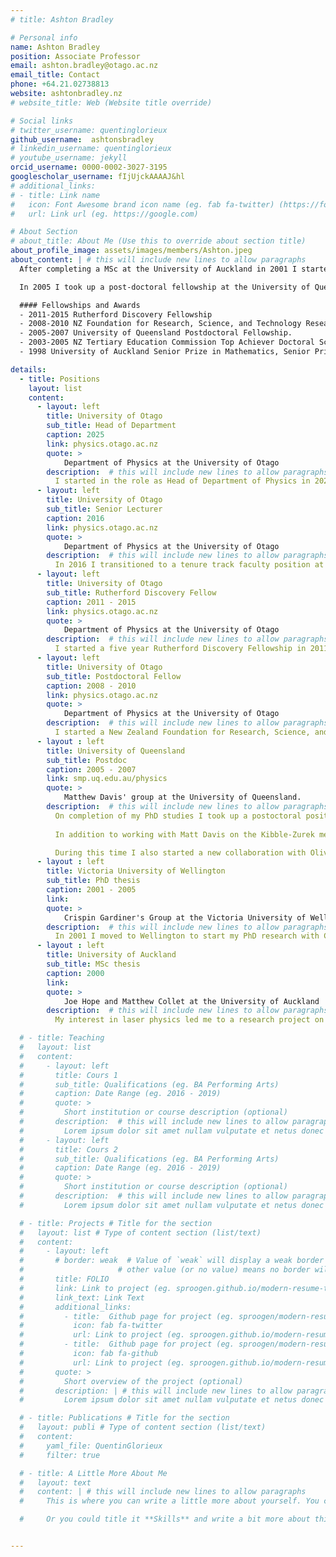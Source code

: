 ```yaml
---
# title: Ashton Bradley

# Personal info
name: Ashton Bradley
position: Associate Professor
email: ashton.bradley@otago.ac.nz
email_title: Contact
phone: +64.21.02738813
website: ashtonbradley.nz
# website_title: Web (Website title override)

# Social links
# twitter_username: quentinglorieux
github_username:  ashtonsbradley
# linkedin_username: quentinglorieux
# youtube_username: jekyll
orcid_username: 0000-0002-3027-3195
googlescholar_username: fIjUjckAAAAJ&hl
# additional_links:
# - title: Link name
#   icon: Font Awesome brand icon name (eg. fab fa-twitter) (https://fontawesome.com/icons?d=gallery&s=brands&m=free)
#   url: Link url (eg. https://google.com)

# About Section
# about_title: About Me (Use this to override about section title)
about_profile_image: assets/images/members/Ashton.jpeg
about_content: | # this will include new lines to allow paragraphs
  After completing a MSc at the University of Auckland in 2001 I started PhD study in the group of Crispin Gardiner at the University of Victoria, finishing in 2005 (awarded 2006).

  In 2005 I took up a post-doctoral fellowship at the University of Queensland in the Center of Excellence for Quantum-Atom Optics in the group of Matthew Davis. In 2008 I moved to the University of Otago as a research fellow supported by the New Zealand Foundation for Research, Science, and Technology. In 2010 I was awarded a Rutherford Discovery Fellowship and Marsden Fast Start Grant. In 2016 I transitioned to a permanent faculty position at the University of Otago.

  #### Fellowships and Awards
  - 2011-2015 Rutherford Discovery Fellowship
  - 2008-2010 NZ Foundation for Research, Science, and Technology Research Fellowship.
  - 2005-2007 University of Queensland Postdoctoral Fellowship.
  - 2003-2005 NZ Tertiary Education Commission Top Achiever Doctoral Scholarship.
  - 1998 University of Auckland Senior Prize in Mathematics, Senior Prize in Physics.

details:
  - title: Positions
    layout: list
    content:
      - layout: left
        title: University of Otago
        sub_title: Head of Department
        caption: 2025
        link: physics.otago.ac.nz
        quote: > 
            Department of Physics at the University of Otago
        description:  # this will include new lines to allow paragraphs
          I started in the role as Head of Department of Physics in 2025. 
      - layout: left
        title: University of Otago
        sub_title: Senior Lecturer
        caption: 2016
        link: physics.otago.ac.nz
        quote: > 
            Department of Physics at the University of Otago
        description:  # this will include new lines to allow paragraphs
          In 2016 I transitioned to a tenure track faculty position at the University of Otago. 
      - layout: left
        title: University of Otago
        sub_title: Rutherford Discovery Fellow
        caption: 2011 - 2015
        link: physics.otago.ac.nz
        quote: > 
            Department of Physics at the University of Otago
        description:  # this will include new lines to allow paragraphs
          I started a five year Rutherford Discovery Fellowship in 2011, also gained a Marsden Fast Start Grant. 
      - layout: left
        title: University of Otago
        sub_title: Postdoctoral Fellow
        caption: 2008 - 2010
        link: physics.otago.ac.nz
        quote: > 
            Department of Physics at the University of Otago
        description:  # this will include new lines to allow paragraphs
          I started a New Zealand Foundation for Research, Science, and Technology Postdoctoral fellowship at Otago in 2008. 
      - layout : left 
        title: University of Queensland
        sub_title: Postdoc
        caption: 2005 - 2007
        link: smp.uq.edu.au/physics
        quote: > 
            Matthew Davis' group at the University of Queensland.
        description:  # this will include new lines to allow paragraphs
          On completion of my PhD studies I took up a postoctoral position at the University of Queensland in the ARC Center of Excellence for Quantum-Atom Optics, joining the group of Matt Davis. 
          
          In addition to working with Matt Davis on the Kibble-Zurek mechanism of vortex formation in BEC, I also had fruitful collaborations with Murray Olsen and Margaret Reid on quantum entanglement. 

          During this time I also started a new collaboration with Olivier Pfister's quantum optics group at the University of Virginia on tripartite entanglement. I also started a collaboration with Brian Anderson at the Wyant College of Optical Sciences in Tucson Arizona on quantum vortex dynamics. 
      - layout : left 
        title: Victoria University of Wellington
        sub_title: PhD thesis
        caption: 2001 - 2005
        link: 
        quote: > 
            Crispin Gardiner's Group at the Victoria University of Wellington
        description:  # this will include new lines to allow paragraphs
          In 2001 I moved to Wellington to start my PhD research with Crispin Gardiner on several topics in the field of ultracold gases, including anomalous segregation, and rotating Bose-Einstein condensation. During this time I developed the first working simulations of the Stochastic Projected Gross-Piteaveskii equation, and started collaborations with Murray Olsen and Blair Blakie.
      - layout : left 
        title: University of Auckland
        sub_title: MSc thesis
        caption: 2000 
        link: 
        quote: > 
            Joe Hope and Matthew Collet at the University of Auckland
        description:  # this will include new lines to allow paragraphs
          My interest in laser physics led me to a research project on non-Markovian atom lasers - the kind of laser that typically happens when massive bosons are playing the role of photons.

  # - title: Teaching
  #   layout: list
  #   content:
  #     - layout: left
  #       title: Cours 1
  #       sub_title: Qualifications (eg. BA Performing Arts)
  #       caption: Date Range (eg. 2016 - 2019)
  #       quote: >
  #         Short institution or course description (optional)
  #       description:  # this will include new lines to allow paragraphs
  #         Lorem ipsum dolor sit amet nullam vulputate et netus donec risus. Posuere hac sagittis quis congue justo vitae ornare hendrerit vel. Tristique mollis scelerisque faucibus convallis elit gravida vulputate iaculis. Praesent porta feugiat diam semper netus malesuada id tristique. Proin consequat purus urna mi sed elementum etiam praesent aliquam iaculis molestie. 
  #     - layout: left
  #       title: Cours 2
  #       sub_title: Qualifications (eg. BA Performing Arts)
  #       caption: Date Range (eg. 2016 - 2019)
  #       quote: >
  #         Short institution or course description (optional)
  #       description:  # this will include new lines to allow paragraphs
  #         Lorem ipsum dolor sit amet nullam vulputate et netus donec risus. Posuere hac sagittis quis congue justo vitae ornare hendrerit vel. Tristique mollis scelerisque faucibus convallis elit gravida vulputate iaculis. Praesent porta feugiat diam semper netus malesuada id tristique. Proin consequat purus urna mi sed elementum etiam praesent aliquam iaculis molestie. 

  # - title: Projects # Title for the section
  #   layout: list # Type of content section (list/text)
  #   content:
  #     - layout: left
  #       # border: weak  # Value of `weak` will display a weak border below this item. # Any 
  #                     # other value (or no value) means no border will be displayed
  #       title: FOLIO
  #       link: Link to project (eg. sproogen.github.io/modern-resume-theme)(optional)
  #       link_text: Link Text
  #       additional_links:
  #         - title:  Github page for project (eg. sproogen/modern-resume-theme)
  #           icon: fab fa-twitter
  #           url: Link to project (eg. sproogen.github.io/modern-resume-theme)(optional)
  #         - title:  Github page for project (eg. sproogen/modern-resume-theme)
  #           icon: fab fa-github
  #           url: Link to project (eg. sproogen.github.io/modern-resume-theme)(optional)
  #       quote: >
  #         Short overview of the project (optional)
  #       description: | # this will include new lines to allow paragraphs
  #         Lorem ipsum dolor sit amet nullam vulputate et netus donec risus. Posuere hac sagittis quis congue justo vitae ornare hendrerit vel. Tristique mollis scelerisque faucibus convallis elit gravida vulputate iaculis. Praesent porta feugiat diam semper netus malesuada id tristique. Proin consequat purus urna mi sed elementum etiam praesent aliquam iaculis molestie. 

  # - title: Publications # Title for the section
  #   layout: publi # Type of content section (list/text)
  #   content:
  #     yaml_file: QuentinGlorieux
  #     filter: true

  # - title: A Little More About Me
  #   layout: text
  #   content: | # this will include new lines to allow paragraphs
  #     This is where you can write a little more about yourself. You could title this section **Interests** and include some of your other interests.

  #     Or you could title it **Skills** and write a bit more about things that make you more desirable, like *leadership* or *teamwork*


---
```



<!-- Voila **ajouter ici** -->

